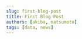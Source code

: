 ```yaml
---
slug: first-blog-post
title: First Blog Post
authors: [akiba, matsumoto]
tags: [data, news]
---
```

